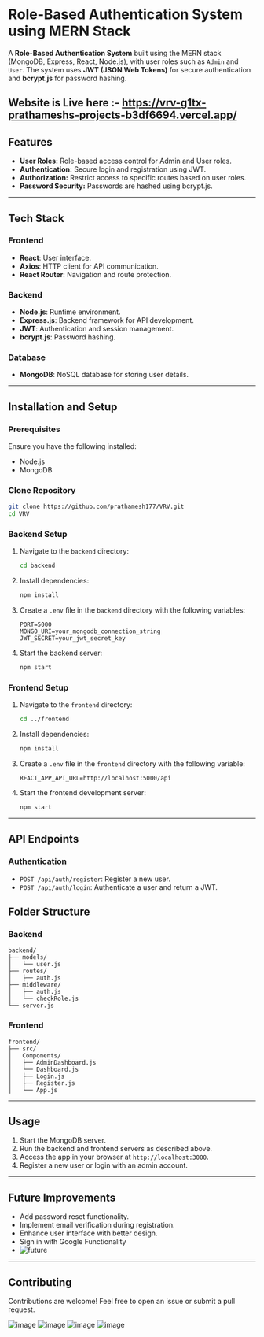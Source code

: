 # Role-Based Authentication System using MERN Stack

A **Role-Based Authentication System** built using the MERN stack (MongoDB, Express, React, Node.js), with user roles such as `Admin` and `User`. The system uses **JWT (JSON Web Tokens)** for secure authentication and **bcrypt.js** for password hashing.

Website is Live here :- https://vrv-g1tx-prathameshs-projects-b3df6694.vercel.app/
---

## Features

- **User Roles:** Role-based access control for Admin and User roles.
- **Authentication:** Secure login and registration using JWT.
- **Authorization:** Restrict access to specific routes based on user roles.
- **Password Security:** Passwords are hashed using bcrypt.js.
---

## Tech Stack

### Frontend
- **React**: User interface.
- **Axios**: HTTP client for API communication.
- **React Router**: Navigation and route protection.

### Backend
- **Node.js**: Runtime environment.
- **Express.js**: Backend framework for API development.
- **JWT**: Authentication and session management.
- **bcrypt.js**: Password hashing.

### Database
- **MongoDB**: NoSQL database for storing user details.

---

## Installation and Setup

### Prerequisites
Ensure you have the following installed:
- Node.js
- MongoDB

### Clone Repository
```bash
git clone https://github.com/prathamesh177/VRV.git
cd VRV
```

### Backend Setup
1. Navigate to the `backend` directory:
   ```bash
   cd backend
   ```
2. Install dependencies:
   ```bash
   npm install
   ```
3. Create a `.env` file in the `backend` directory with the following variables:
   ```env
   PORT=5000
   MONGO_URI=your_mongodb_connection_string
   JWT_SECRET=your_jwt_secret_key
   ```
4. Start the backend server:
   ```bash
   npm start
   ```

### Frontend Setup
1. Navigate to the `frontend` directory:
   ```bash
   cd ../frontend
   ```
2. Install dependencies:
   ```bash
   npm install
   ```
3. Create a `.env` file in the `frontend` directory with the following variable:
   ```env
   REACT_APP_API_URL=http://localhost:5000/api
   ```
4. Start the frontend development server:
   ```bash
   npm start
   ```

---

## API Endpoints

### Authentication
- `POST /api/auth/register`: Register a new user.
- `POST /api/auth/login`: Authenticate a user and return a JWT.


## Folder Structure

### Backend
```
backend/
├── models/
│   └── user.js
├── routes/
│   ├── auth.js
├── middleware/
│   ├── auth.js
│   └── checkRole.js
└── server.js
```

### Frontend
```
frontend/
├── src/
│   Components/
│   ├── AdminDashboard.js
│   └── Dashboard.js
│   ├── Login.js
│   ├── Register.js
│   └── App.js
```

---

## Usage

1. Start the MongoDB server.
2. Run the backend and frontend servers as described above.
3. Access the app in your browser at `http://localhost:3000`.
4. Register a new user or login with an admin account.

---

## Future Improvements
- Add password reset functionality.
- Implement email verification during registration.
- Enhance user interface with better design.
- Sign in with Google Functionality
- ![future](https://github.com/user-attachments/assets/62f566e7-f6d9-43c9-9821-5186cb8ee5fb)


---

## Contributing
Contributions are welcome! Feel free to open an issue or submit a pull request.

![image](https://github.com/user-attachments/assets/3ec3ddb1-d64b-4cbb-898b-eafe5f74633e)
![image](https://github.com/user-attachments/assets/9c0b967f-d27c-40b4-b706-2c7ed842f735)
![image](https://github.com/user-attachments/assets/b28d15b5-5e53-4e96-b4f9-cb7cd0b8be0e)
![image](https://github.com/user-attachments/assets/8952d7ba-960a-4243-81e7-247d102511a3)







